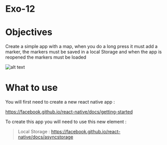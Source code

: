 # Exo-12

# Objectives

Create a simple app with a map, when you do a long press it must add a marker, the markers must be saved in a local Storage and when the app is reopened the markers must be loaded

![alt text](localS.gif "Exo-12")


# What to use 

You will first need to create a new react native app :

https://facebook.github.io/react-native/docs/getting-started

To create this app you will need to use this new element :

> Local Storage : https://facebook.github.io/react-native/docs/asyncstorage